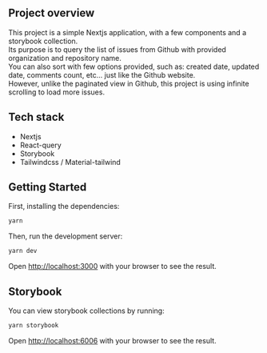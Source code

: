 ## Project overview
This project is a simple Nextjs application, with a few components and a storybook collection. <br/>
Its purpose is to query the list of issues from Github with provided organization and repository name. <br/>
You can also sort with few options provided, such as: created date, updated date, comments count, etc... just like the Github website. <br />
However, unlike the paginated view in Github, this project is using infinite scrolling to load more issues.

## Tech stack
- Nextjs
- React-query
- Storybook
- Tailwindcss / Material-tailwind

## Getting Started
First, installing the dependencies:

```bash
yarn
```

Then, run the development server:

```bash
yarn dev
```

Open [http://localhost:3000](http://localhost:3000) with your browser to see the result.

## Storybook
You can view storybook collections by running:

```bash
yarn storybook
```

Open [http://localhost:6006](http://localhost:6006) with your browser to see the result.

